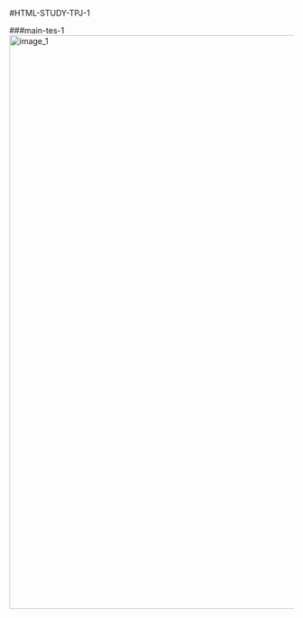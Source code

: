 #HTML-STUDY-TPJ-1

###main-tes-1
<img width="1019" alt="image_1" src="https://github.com/chanwoo1999/JS-HTML-CSS-STUDY/assets/80818801/c9965dcf-2fe3-409a-89f7-e25d23d3eb22">
